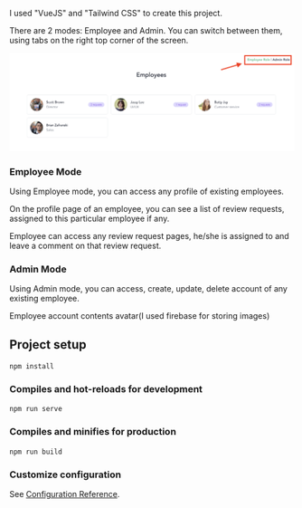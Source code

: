 I used "VueJS" and "Tailwind CSS" to create this project.

There are 2 modes: Employee and Admin. You can switch between them, using tabs on the right top corner of the screen.

![Employee and Admin modes](src/assets/images/screen_1.png)


### Employee Mode

Using Employee mode, you can access any profile of existing employees. 

On the profile page of an employee, you can see a list of review requests, assigned to this particular employee if any.

Employee can access any review request pages, he/she is assigned to and leave a comment on that review request.

### Admin Mode
Using Admin mode, you can access, create, update, delete account of any existing employee.

Employee account contents avatar(I used firebase for storing images)


## Project setup

```
npm install
```

### Compiles and hot-reloads for development

```
npm run serve
```

### Compiles and minifies for production

```
npm run build
```

### Customize configuration

See [Configuration Reference](https://cli.vuejs.org/config/).
